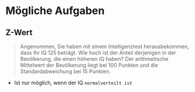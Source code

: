 # Mögliche Aufgaben

## Z-Wert
> Angenommen, Sie haben mit einem Intelligenztest herausbekommen, dass Ihr IQ 125 beträgt. Wie hoch ist der Anteil derjenigen in der Bevölkerung, die einen höheren IQ haben? Der arithmetische Mittelwert der Bevölkerung liegt bei 100 Punkten und die Standardabweichung bei 15 Punkten.
* Ist nur möglich, wenn der IQ `normalverteilt ist`

